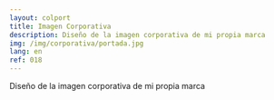```yaml
---
layout: colport
title: Imagen Corporativa
description: Diseño de la imagen corporativa de mi propia marca
img: /img/corporativa/portada.jpg
lang: en
ref: 018
---
```


Diseño de la imagen corporativa de mi propia marca


<div class="section group">
        <div class="col span_6_of_12">
	  <img class="image_enlarge" src="{{ site.baseurl }}/img/corporativa/tarjetas.jpg" alt=""/>
	</div>
        <div class="col span_6_of_12">
	  <img class="image_enlarge" src="{{ site.baseurl }}/img/corporativa/logo_web.jpg" alt=""/>
	</div>
</div>
<div class="section group">
	<div class="col span_2_of_12">
	</div>
	<div class="col span_4_of_12">
	  <img class="image_enlarge" src="{{ site.baseurl }}/img/serigrafia/camiseta_negra.jpg" alt=""/>
	</div>
        <div class="col span_4_of_12">
          <img class="image_enlarge" src="{{ site.baseurl }}/img/serigrafia/bolso.jpg" alt=""/>
	</div>
</div>
